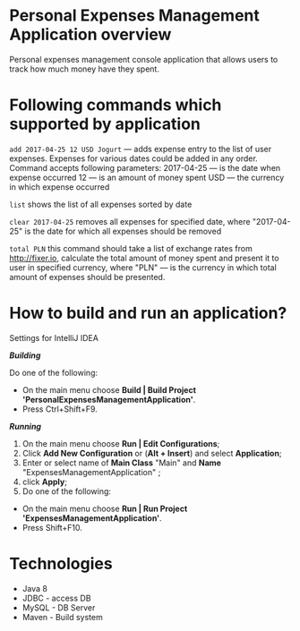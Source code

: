 # **Personal Expenses Management Application overview**

Personal expenses management console application that allows users to track how much money have they spent.

# **Following commands which supported by application**

`add 2017-04-25 12 USD Jogurt` — adds expense entry to the list
of user expenses. Expenses for various dates could be added in
any order. Command accepts following parameters:
2017-04-25 — is the date when expense occurred
12 — is an amount of money spent
USD — the currency in which expense occurred

`list`
shows the list of all expenses sorted by date

`clear 2017-04-25`
removes all expenses for specified date, where "2017-04-25" is the date for which all expenses should be removed

`total PLN`
this command should take a list of exchange rates from http://fixer.io, calculate the total amount of money spent and present it to user in specified currency, where "PLN" — is the currency in which total amount of expenses should be presented.

# **How to build and run an application?**
Settings for IntelliJ IDEA 

**_Building_**

Do one of the following:
- On the main menu choose **Build | Build Project 'PersonalExpensesManagementApplication'**.
- Press Ctrl+Shift+F9.

**_Running_**
1) On the main menu choose **Run | Edit Configurations**;
2) Click **Add New Configuration** or (**Alt + Insert**) and select **Application**;
3) Enter or select name of **Main Class** "Main" and **Name** "ExpensesManagementApplication" ;
4) click **Apply**;
5) Do one of the following:
  - On the main menu choose **Run | Run Project 'ExpensesManagementApplication'**.
  - Press Shift+F10.

# **Technologies**
- Java  8
- JDBC - access DB
- MySQL - DB Server
- Maven - Build system